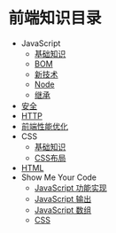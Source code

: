 # 前端知识目录

* JavaScript
  * [基础知识](javascript/basic.md)
  * [BOM](javascript/dom.md)
  * [新技术](javascript/new.md)
  * [Node](javascript/node.md)
  * [继承](javascript/inherit.md)
* [安全](safety.md)
* [HTTP](HTTP.md)
* [前端性能优化](efficiency.md)
* CSS
  * [基础知识](css/basic.md)
  * [CSS布局](css/code.md)
* [HTML](html.md)
* Show Me Your Code
  * [JavaScript 功能实现](javascript/code/code.md)
  * [JavaScript 输出](javascript/code/console.md)
  * [JavaScript 数组](javascript/code/array.md)
  * [CSS](css/code.md)